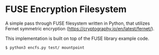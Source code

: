 # FUSE Encryption Filesystem

A simple pass through FUSE filesystem written in Python, that utilizes
Fernet symmetric encryption
(https://cryptography.io/en/latest/fernet/).

This implementation is built on top of the FUSE library example code.

``` $ python3 encfs.py test/ mountpoint ```
